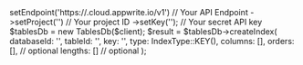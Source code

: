 <?php

use Appwrite\Client;
use Appwrite\Services\TablesDb;
use Appwrite\Enums\IndexType;

$client = (new Client())
    ->setEndpoint('https://<REGION>.cloud.appwrite.io/v1') // Your API Endpoint
    ->setProject('<YOUR_PROJECT_ID>') // Your project ID
    ->setKey('<YOUR_API_KEY>'); // Your secret API key

$tablesDb = new TablesDb($client);

$result = $tablesDb->createIndex(
    databaseId: '<DATABASE_ID>',
    tableId: '<TABLE_ID>',
    key: '',
    type: IndexType::KEY(),
    columns: [],
    orders: [], // optional
    lengths: [] // optional
);